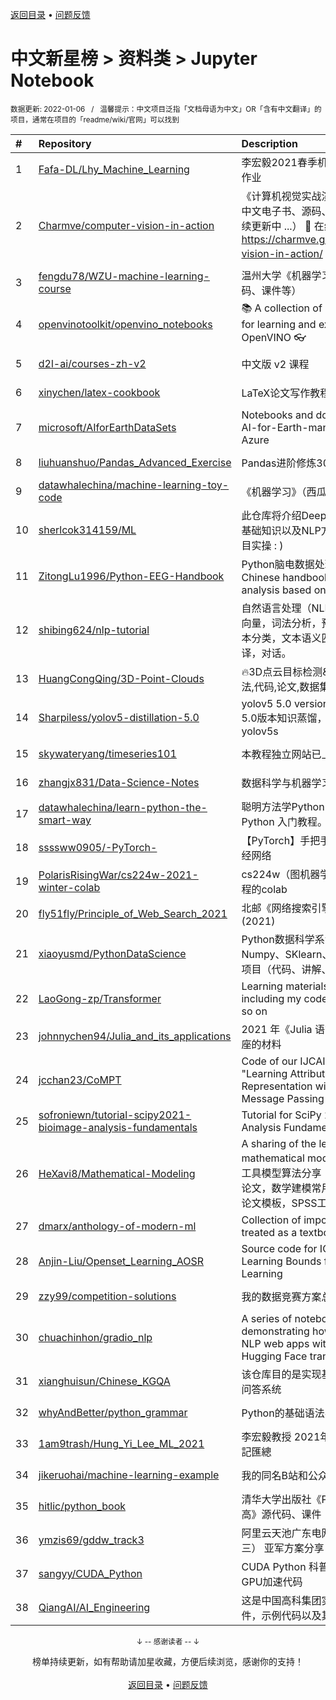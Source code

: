 <a href="https://github.com/GrowingGit/GitHub-Chinese-Top-Charts#github中文排行榜">返回目录</a> • <a href="/content/docs/feedback.md">问题反馈</a>

# 中文新星榜 > 资料类 > Jupyter Notebook
<sub>数据更新: 2022-01-06&nbsp;&nbsp;&nbsp;/&nbsp;&nbsp;&nbsp;温馨提示：中文项目泛指「文档母语为中文」OR「含有中文翻译」的项目，通常在项目的「readme/wiki/官网」可以找到</sub>

|#|Repository|Description|Stars|Updated|Created|
|:-|:-|:-|:-|:-|:-|
|1|[Fafa-DL/Lhy_Machine_Learning](https://github.com/Fafa-DL/Lhy_Machine_Learning)|李宏毅2021春季机器学习课程课件及作业|1425|2021-12-20|2021-02-28|
|2|[Charmve/computer-vision-in-action](https://github.com/Charmve/computer-vision-in-action)|《计算机视觉实战演练：算法与应用》中文电子书、源码、读者交流社区（持续更新中 ...） 📘 在线电子书 https://charmve.github.io/computer-vision-in-action/   👇项目主页|1269|2021-12-14|2021-04-29|
|3|[fengdu78/WZU-machine-learning-course](https://github.com/fengdu78/WZU-machine-learning-course)|温州大学《机器学习》课程资料（代码、课件等）|844|2021-12-10|2021-03-21|
|4|[openvinotoolkit/openvino_notebooks](https://github.com/openvinotoolkit/openvino_notebooks)|📚 A collection of Jupyter notebooks for learning and experimenting with OpenVINO 👓|495|2022-01-05|2021-03-11|
|5|[d2l-ai/courses-zh-v2](https://github.com/d2l-ai/courses-zh-v2)|中文版 v2 课程|228|2021-09-14|2021-01-26|
|6|[xinychen/latex-cookbook](https://github.com/xinychen/latex-cookbook)|LaTeX论文写作教程 (中文版)|195|2022-01-02|2021-03-29|
|7|[microsoft/AIforEarthDataSets](https://github.com/microsoft/AIforEarthDataSets)|Notebooks and documentation for AI-for-Earth-managed datasets on Azure|167|2021-12-16|2021-02-18|
|8|[liuhuanshuo/Pandas_Advanced_Exercise](https://github.com/liuhuanshuo/Pandas_Advanced_Exercise)|Pandas进阶修炼300题|141|2021-09-22|2021-09-22|
|9|[datawhalechina/machine-learning-toy-code](https://github.com/datawhalechina/machine-learning-toy-code)|《机器学习》（西瓜书）代码实战|120|2022-01-04|2021-07-16|
|10|[sherlcok314159/ML](https://github.com/sherlcok314159/ML)|此仓库将介绍Deep Learning 所需要的基础知识以及NLP方面的模型原理到项目实操 : )|92|2021-12-29|2021-02-19|
|11|[ZitongLu1996/Python-EEG-Handbook](https://github.com/ZitongLu1996/Python-EEG-Handbook)|Python脑电数据处理中文手册 - A Chinese handbook for EEG data analysis based on Python|89|2021-09-23|2021-07-02|
|12|[shibing624/nlp-tutorial](https://github.com/shibing624/nlp-tutorial)|自然语言处理（NLP）教程，包括：词向量，词法分析，预训练语言模型，文本分类，文本语义匹配，信息抽取，翻译，对话。|67|2021-10-21|2021-08-06|
|13|[HuangCongQing/3D-Point-Clouds](https://github.com/HuangCongQing/3D-Point-Clouds)|🔥3D点云目标检测&语义分割-SOTA方法,代码,论文,数据集等|61|2021-10-13|2021-01-15|
|14|[Sharpiless/yolov5-distillation-5.0](https://github.com/Sharpiless/yolov5-distillation-5.0)|yolov5 5.0 version distillation    yolov5 5.0版本知识蒸馏，yolov5l >> yolov5s|52|2021-07-29|2021-05-17|
|15|[skywateryang/timeseries101](https://github.com/skywateryang/timeseries101)|本教程独立网站已上线|51|2021-12-28|2021-06-11|
|16|[zhangjx831/Data-Science-Notes](https://github.com/zhangjx831/Data-Science-Notes)|数据科学与机器学习炼成笔记|51|2021-12-29|2021-03-30|
|17|[datawhalechina/learn-python-the-smart-way](https://github.com/datawhalechina/learn-python-the-smart-way)|聪明方法学Python，简明且系统的 Python 入门教程。|47|2022-01-05|2021-07-10|
|18|[ssssww0905/-PyTorch-](https://github.com/ssssww0905/-PyTorch-)|【PyTorch】手把手教你跑通第一个神经网络|45|2022-01-03|2021-11-19|
|19|[PolarisRisingWar/cs224w-2021-winter-colab](https://github.com/PolarisRisingWar/cs224w-2021-winter-colab)|cs224w（图机器学习）2021冬季课程的colab|42|2021-07-09|2021-05-02|
|20|[fly51fly/Principle_of_Web_Search_2021](https://github.com/fly51fly/Principle_of_Web_Search_2021)|北邮《网络搜索引擎原理》课程(2021)|39|2021-11-05|2021-09-17|
|21|[xiaoyusmd/PythonDataScience](https://github.com/xiaoyusmd/PythonDataScience)|Python数据科学系专栏（pandas、Numpy、SKlearn、Matplotlib）、实战项目（代码、讲解、数据集）|39|2022-01-04|2021-01-17|
|22|[LaoGong-zp/Transformer](https://github.com/LaoGong-zp/Transformer)| Learning materials of Transformer, including my code, XMind, PDF and so on|37|2021-09-28|2021-09-24|
|23|[johnnychen94/Julia_and_its_applications](https://github.com/johnnychen94/Julia_and_its_applications)|2021 年《Julia 语言及其应用》系列讲座的材料|35|2021-12-05|2021-10-16|
|24|[jcchan23/CoMPT](https://github.com/jcchan23/CoMPT)|Code of our IJCAI2021 paper: "Learning Attributed Graph Representation with Communicative Message Passing Transformer"|33|2021-09-08|2021-02-03|
|25|[sofroniewn/tutorial-scipy2021-bioimage-analysis-fundamentals](https://github.com/sofroniewn/tutorial-scipy2021-bioimage-analysis-fundamentals)|Tutorial for SciPy 2021 Bioimage Analysis Fundamentals in Python|25|2021-07-13|2021-07-12|
|26|[HeXavi8/Mathematical-Modeling](https://github.com/HeXavi8/Mathematical-Modeling)|A sharing of the learning process of mathematical modeling 数学建模常用工具模型算法分享：数学建模竞赛优秀论文，数学建模常用算法模型，LaTeX论文模板，SPSS工具分享。|25|2021-11-20|2021-01-25|
|27|[dmarx/anthology-of-modern-ml](https://github.com/dmarx/anthology-of-modern-ml)|Collection of important articles to be treated as a textbook|20|2021-12-16|2021-07-14|
|28|[Anjin-Liu/Openset_Learning_AOSR](https://github.com/Anjin-Liu/Openset_Learning_AOSR)|Source code for ICML2021 Paper - Learning Bounds for Open-set Learning|20|2021-07-17|2021-05-18|
|29|[zzy99/competition-solutions](https://github.com/zzy99/competition-solutions)|我的数据竞赛方案总结|17|2021-11-16|2021-06-19|
|30|[chuachinhon/gradio_nlp](https://github.com/chuachinhon/gradio_nlp)|A series of notebooks demonstrating how to build simple NLP web apps with Gradio and Hugging Face transformers|16|2021-08-11|2021-08-10|
|31|[xianghuisun/Chinese_KGQA](https://github.com/xianghuisun/Chinese_KGQA)|该仓库目的是实现基于知识图谱的中文问答系统|15|2021-12-22|2021-12-05|
|32|[whyAndBetter/python_grammar](https://github.com/whyAndBetter/python_grammar)|Python的基础语法学习|15|2021-08-29|2021-08-29|
|33|[1am9trash/Hung_Yi_Lee_ML_2021](https://github.com/1am9trash/Hung_Yi_Lee_ML_2021)|李宏毅教授 2021年機器學習 作業與筆記匯總|15|2021-09-17|2021-06-27|
|34|[jikeruohai/machine-learning-example](https://github.com/jikeruohai/machine-learning-example)|我的同名B站和公众号中用到的视频|14|2021-10-21|2021-05-22|
|35|[hitlic/python_book](https://github.com/hitlic/python_book)|清华大学出版社《Python从入门到提高》源代码、课件|13|2021-10-02|2021-01-15|
|36|[ymzis69/gddw_track3](https://github.com/ymzis69/gddw_track3)|阿里云天池广东电网识别挑战赛（赛道三） 亚军方案分享|11|2021-09-15|2021-09-15|
|37|[sangyy/CUDA_Python](https://github.com/sangyy/CUDA_Python)|CUDA Python 科普之夜   手把手教你写GPU加速代码|11|2021-08-26|2021-08-26|
|38|[QiangAI/AI_Engineering](https://github.com/QiangAI/AI_Engineering)|这是中国高科集团实训资料库，包含课件，示例代码以及其他相关资料|10|2021-07-07|2021-07-04|

<div align="center">
    <p><sub>↓ -- 感谢读者 -- ↓</sub></p>
    榜单持续更新，如有帮助请加星收藏，方便后续浏览，感谢你的支持！
</div>

<br/>

<div align="center"><a href="https://github.com/GrowingGit/GitHub-Chinese-Top-Charts#github中文排行榜">返回目录</a> • <a href="/content/docs/feedback.md">问题反馈</a></div>
